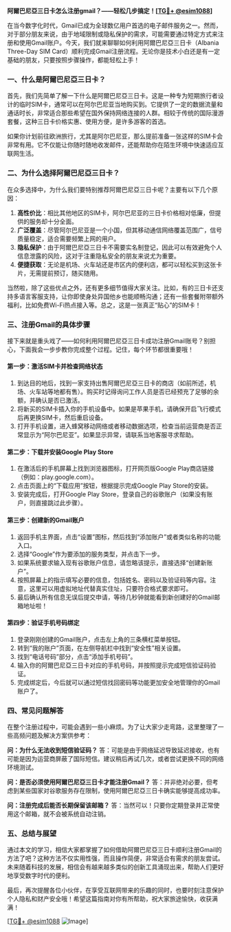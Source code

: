 **阿爾巴尼亞三日卡怎么注册gmail？——轻松几步搞定！[[TG💪+ @esim1088](https://t.me/s/esim1088)]**

在当今数字化时代，Gmail已成为全球数亿用户首选的电子邮件服务之一。然而，对于部分朋友来说，由于地域限制或隐私保护的需求，可能需要通过特定方式来注册和使用Gmail账户。今天，我们就来聊聊如何利用阿爾巴尼亞三日卡（Albania Three-Day SIM Card）顺利完成Gmail注册流程。无论你是技术小白还是有一定基础的朋友，只要按照步骤操作，都能轻松上手！

### 一、什么是阿爾巴尼亞三日卡？

首先，我们先简单了解一下什么是阿爾巴尼亞三日卡。这是一种专为短期旅行者设计的临时SIM卡，通常可以在阿尔巴尼亚当地购买到。它提供了一定的数据流量和通话时长，非常适合那些希望在国外保持网络连接的人群。相较于传统的国际漫游套餐，这种三日卡价格实惠、使用方便，是许多游客的首选。

如果你计划前往欧洲旅行，尤其是阿尔巴尼亚，那么提前准备一张这样的SIM卡会非常有用。它不仅能让你随时随地收发邮件，还能帮助你在陌生环境中快速适应互联网生活。

### 二、为什么选择阿爾巴尼亞三日卡？

在众多选择中，为什么我们要特别推荐阿爾巴尼亞三日卡呢？主要有以下几个原因：

1. **高性价比**：相比其他地区的SIM卡，阿尔巴尼亚的三日卡价格相对低廉，但提供的服务却十分全面。
2. **广泛覆盖**：尽管阿尔巴尼亚是一个小国，但其移动通信网络覆盖范围广，信号质量稳定，适合需要频繁上网的用户。
3. **隐私保护**：由于阿爾巴尼亞三日卡不需要实名制登记，因此可以有效避免个人信息泄露的风险，这对于注重隐私安全的朋友来说尤为重要。
4. **便捷获取**：无论是机场、火车站还是市区内的便利店，都可以轻松买到这张卡片，无需提前预订，随买随用。

当然啦，除了这些优点之外，还有更多细节值得大家关注。比如，有的三日卡还支持多语言客服支持，让你即使身处异国他乡也能顺畅沟通；还有一些套餐附带额外福利，比如免费Wi-Fi热点接入等。总之，这是一张真正“贴心”的SIM卡！

### 三、注册Gmail的具体步骤

接下来就是重头戏了——如何利用阿爾巴尼亞三日卡成功注册Gmail账号？别担心，下面我会一步步教你完成整个过程。记住，每个环节都很重要哦！

#### 第一步：激活SIM卡并检查网络状态

1. 到达目的地后，找到一家支持出售阿爾巴尼亞三日卡的商店（如前所述，机场、火车站等地都有售）。购买时记得询问工作人员是否已经预充了足够的余额，并确认是否已激活。
2. 将新买的SIM卡插入你的手机设备中。如果是苹果手机，请确保开启飞行模式后再更换SIM卡，然后重启设备。
3. 打开手机设置，进入蜂窝移动网络或者移动数据选项，检查当前运营商是否正常显示为“阿尔巴尼亚”。如果显示异常，请联系当地客服寻求帮助。

#### 第二步：下载并安装Google Play Store

1. 在激活后的手机屏幕上找到浏览器图标，打开网页版Google Play商店链接（例如：play.google.com）。
2. 点击页面上的“下载应用”按钮，根据提示完成Google Play Store的安装。
3. 安装完成后，打开Google Play Store，登录自己的谷歌账户（如果没有账户，则直接跳过此步骤）。

#### 第三步：创建新的Gmail账户

1. 返回手机主界面，点击“设置”图标，然后找到“添加账户”或者类似名称的功能入口。
2. 选择“Google”作为要添加的服务类型，并点击下一步。
3. 如果系统要求输入现有谷歌账户信息，请忽略该提示，直接选择“创建新账户”。
4. 按照屏幕上的指示填写必要的信息，包括姓名、密码以及验证码等内容。注意，这里可以用虚拟地址代替真实住址，只要符合格式要求即可。
5. 最后确认所有信息无误后提交申请，等待几秒钟就能看到新创建好的Gmail邮箱地址啦！

#### 第四步：验证手机号码绑定

1. 登录刚刚创建的Gmail账户，点击左上角的三条横杠菜单按钮。
2. 转到“我的账户”页面，在左侧导航栏中找到“安全性”相关设置。
3. 找到“电话号码”部分，点击“添加手机号码”。
4. 输入你的阿爾巴尼亞三日卡对应的手机号码，并按照提示完成短信验证码验证。
5. 完成绑定后，今后就可以通过短信找回密码等功能更加安全地管理你的Gmail账户了。

### 四、常见问题解答

在整个注册过程中，可能会遇到一些小麻烦。为了让大家少走弯路，这里整理了一些高频问题及解决方案供参考：

**问：为什么无法收到短信验证码？**
答：可能是由于网络延迟导致延迟接收，也有可能是因为运营商屏蔽了国际短信。建议稍后再试几次，或者尝试更换不同的网络环境测试。

**问：是否必须使用阿爾巴尼亞三日卡才能注册Gmail？**
答：并非绝对必要，但考虑到某些国家对谷歌服务存在限制，使用阿爾巴尼亞三日卡确实能够提高成功率。

**问：注册完成后能否长期保留该邮箱？**
答：当然可以！只要你定期登录并正常使用这个邮箱，就不会被系统自动注销。

### 五、总结与展望

通过本文的学习，相信大家都掌握了如何借助阿爾巴尼亞三日卡顺利注册Gmail的方法了吧？这种方法不仅实用性强，而且操作简便，非常适合有需求的朋友尝试。未来随着科技的发展，相信会有越来越多类似的创新工具涌现出来，帮助人们更好地享受数字时代的便利。

最后，再次提醒各位小伙伴，在享受互联网带来的乐趣的同时，也要时刻注意保护个人隐私和财产安全哦！希望这篇指南对你有所帮助，祝大家旅途愉快，收获满满！

[[TG💪+ @esim1088](https://t.me/s/esim1088) ![Image](https://i.postimg.cc/4NQfJmqS/Snipaste-2025-05-13-00-14-12.png)]